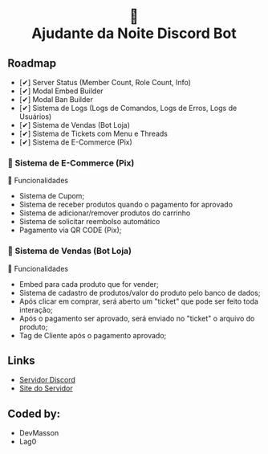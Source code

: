 <h1 align="center">
📄<br>Ajudante da Noite Discord Bot
</h1>

Roadmap
------
- [✔] Server Status (Member Count, Role Count, Info)
- [✔] Modal Embed Builder
- [✔] Modal Ban Builder
- [✔] Sistema de Logs (Logs de Comandos, Logs de Erros, Logs de Usuários)
- [✔] Sistema de Vendas (Bot Loja)
- [✔] Sistema de Tickets com Menu e Threads
- [✔] Sistema de E-Commerce (Pix)
### 🏪 Sistema de E-Commerce (Pix)
📁 Funcionalidades
* Sistema de Cupom;
* Sistema de receber produtos quando o pagamento for aprovado
* Sistema de adicionar/remover produtos do carrinho
* Sistema de solicitar reembolso automático
* Pagamento via QR CODE (Pix);
### 🛒 Sistema de Vendas (Bot Loja) 
📁 Funcionalidades
* Embed para cada produto que for vender;
* Sistema de cadastro de produtos/valor do produto pelo banco de dados;
* Após clicar em comprar, será aberto um "ticket" que pode ser feito toda interação;
* Após o pagamento ser aprovado, será enviado no "ticket" o arquivo do produto;
* Tag de Cliente após o pagamento aprovado;

Links
------

- [Servidor Discord](https://discord.gg/mestredanoite)
- [Site do Servidor](https://v-rising.vercel.app)

Coded by:
------
- DevMasson
- Lag0
